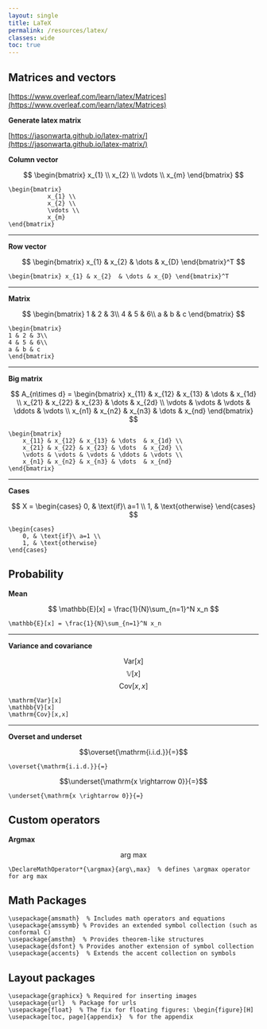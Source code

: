 ```yaml
---
layout: single
title: LaTeX
permalink: /resources/latex/
classes: wide
toc: true
---
```


## Matrices and vectors
[https://www.overleaf.com/learn/latex/Matrices](https://www.overleaf.com/learn/latex/Matrices)

**Generate latex matrix**

[https://jasonwarta.github.io/latex-matrix/](https://jasonwarta.github.io/latex-matrix/)

**Column vector**

$$
\begin{bmatrix}
           x_{1} \\
           x_{2} \\
           \vdots \\
           x_{m}
         \end{bmatrix}
$$
```
\begin{bmatrix}
           x_{1} \\
           x_{2} \\
           \vdots \\
           x_{m}
\end{bmatrix}
```
---
**Row vector**

$$
\begin{bmatrix} x_{1} & x_{2}  & \dots & x_{D} \end{bmatrix}^T
$$
```
\begin{bmatrix} x_{1} & x_{2}  & \dots & x_{D} \end{bmatrix}^T
```
---
**Matrix**

$$
\begin{bmatrix}
1 & 2 & 3\\
4 & 5 & 6\\
a & b & c
\end{bmatrix}
$$
```
\begin{bmatrix}
1 & 2 & 3\\
4 & 5 & 6\\
a & b & c
\end{bmatrix}
```
---
**Big matrix**

$$
A_{n\times d} = \begin{bmatrix}
    x_{11} & x_{12} & x_{13} & \dots  & x_{1d} \\
    x_{21} & x_{22} & x_{23} & \dots  & x_{2d} \\
    \vdots & \vdots & \vdots & \ddots & \vdots \\
    x_{n1} & x_{n2} & x_{n3} & \dots  & x_{nd}
\end{bmatrix}
$$
```
\begin{bmatrix}
    x_{11} & x_{12} & x_{13} & \dots  & x_{1d} \\
    x_{21} & x_{22} & x_{23} & \dots  & x_{2d} \\
    \vdots & \vdots & \vdots & \ddots & \vdots \\
    x_{n1} & x_{n2} & x_{n3} & \dots  & x_{nd}
\end{bmatrix}
```
---
**Cases**

$$
 X = \begin{cases}
      0, & \text{if}\ a=1 \\
      1, & \text{otherwise}
    \end{cases}
$$
```
\begin{cases}
    0, & \text{if}\ a=1 \\
    1, & \text{otherwise}
\end{cases}
```

## Probability
**Mean**

$$
\mathbb{E}[x] = \frac{1}{N}\sum_{n=1}^N x_n
$$
```
\mathbb{E}[x] = \frac{1}{N}\sum_{n=1}^N x_n
```
---
**Variance and covariance**

$$\mathrm{Var}[x]$$
$$\mathbb{V}[x]$$
$$\mathrm{Cov}[x,x]$$

```
\mathrm{Var}[x]
\mathbb{V}[x]
\mathrm{Cov}[x,x]
```
---
**Overset and underset**

$$\overset{\mathrm{i.i.d.}}{=}$$
```
\overset{\mathrm{i.i.d.}}{=}
```
$$\underset{\mathrm{x \rightarrow 0}}{=}$$
```
\underset{\mathrm{x \rightarrow 0}}{=}
```

## Custom operators
**Argmax**

$$\textrm{arg max}$$
```
\DeclareMathOperator*{\argmax}{arg\,max}  % defines \argmax operator for arg max
```

## Math Packages
```
\usepackage{amsmath}  % Includes math operators and equations
\usepackage{amssymb} % Provides an extended symbol collection (such as conformal C)
\usepackage{amsthm}  % Provides theorem-like structures
\usepackage{dsfont} % Provides another extension of symbol collection
\usepackage{accents}  % Extends the accent collection on symbols
```

## Layout packages
```
\usepackage{graphicx} % Required for inserting images
\usepackage{url}  % Package for urls
\usepackage{float}  % The fix for floating figures: \begin{figure}[H]
\usepackage[toc, page]{appendix}  % for the appendix
```